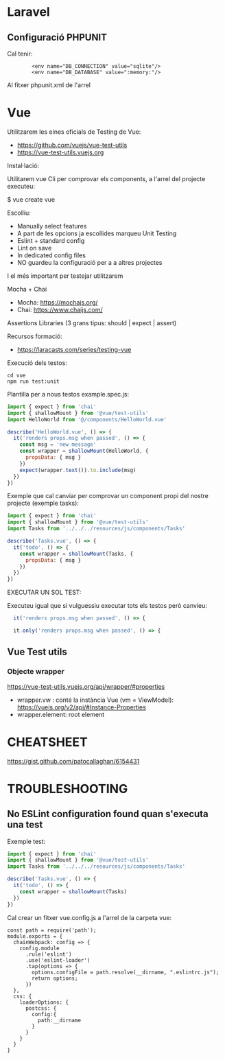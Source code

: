# Laravel

## Configuració PHPUNIT

Cal tenir:

```
        <env name="DB_CONNECTION" value="sqlite"/>
        <env name="DB_DATABASE" value=":memory:"/> 
```

Al fitxer phpunit.xml de l'arrel

# Vue

Utilitzarem les eines oficials de Testing de Vue:

- https://github.com/vuejs/vue-test-utils
- https://vue-test-utils.vuejs.org

Instal·lació:

Utilitarem vue Cli per comprovar els components, a l'arrel del projecte executeu:

$ vue create vue

Escolliu:
- Manually select features
- A part de les opcions ja escollides marqueu Unit Testing
- Eslint + standard config
- Lint on save
- In dedicated config files
- NO guardeu la configuració per a a altres projectes

I el més important per testejar utilitzarem 

 Mocha + Chai
 
- Mocha:  https://mochajs.org/
- Chai: https://www.chaijs.com/

Assertions Libraries (3 grans tipus: should | expect | assert) 

Recursos formació:
- https://laracasts.com/series/testing-vue

Execució dels testos:

```
cd vue
npm run test:unit
```

Plantilla per a nous testos example.spec.js:

```javascript
import { expect } from 'chai'
import { shallowMount } from '@vue/test-utils'
import HelloWorld from '@/components/HelloWorld.vue'

describe('HelloWorld.vue', () => {
  it('renders props.msg when passed', () => {
    const msg = 'new message'
    const wrapper = shallowMount(HelloWorld, {
      propsData: { msg }
    })
    expect(wrapper.text()).to.include(msg)
  })
})
```

Exemple que cal canviar per comprovar un component propi del nostre projecte (exemple tasks):

```javascript
import { expect } from 'chai'
import { shallowMount } from '@vue/test-utils'
import Tasks from '../../../resources/js/components/Tasks'

describe('Tasks.vue', () => {
  it('todo', () => {
    const wrapper = shallowMount(Tasks, {
      propsData: { msg }
    })
  })
})
```

EXECUTAR UN SOL TEST:

Executeu igual que si vulguessiu executar tots els testos però canvieu:

```javascript
  it('renders props.msg when passed', () => {
```

```javascript
  it.only('renders props.msg when passed', () => {
```

## Vue Test utils

### Objecte wrapper

https://vue-test-utils.vuejs.org/api/wrapper/#properties 

- wrapper.vw : conté la instància Vue (vm = ViewModel): https://vuejs.org/v2/api/#Instance-Properties
- wrapper.element: root element

# CHEATSHEET

https://gist.github.com/patocallaghan/6154431

# TROUBLESHOOTING

## No ESLint configuration found quan s'executa una test

Exemple test:

```javascript
import { expect } from 'chai'
import { shallowMount } from '@vue/test-utils'
import Tasks from '../../../resources/js/components/Tasks'

describe('Tasks.vue', () => {
  it('todo', () => {
    const wrapper = shallowMount(Tasks)
  })
})
```

Cal crear un fitxer vue.config.js a l'arrel de la carpeta vue:

```
const path = require('path');
module.exports = {
  chainWebpack: config => {
    config.module
      .rule('eslint')
      .use('eslint-loader')
      .tap(options => {
        options.configFile = path.resolve(__dirname, ".eslintrc.js");
        return options;
      })
  },
  css: {
    loaderOptions: {
      postcss: {
        config:{
          path:__dirname
        }
      }
    }
  }
}
```
